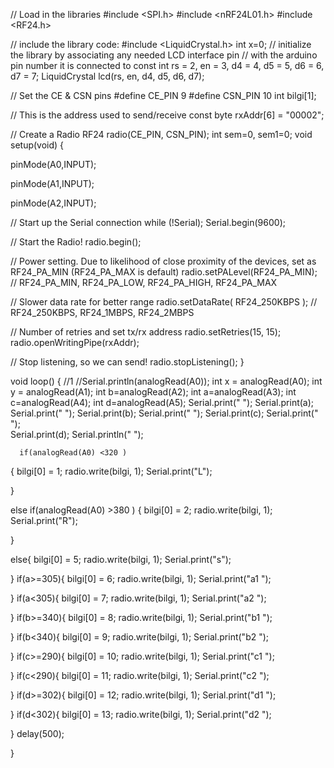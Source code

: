 // Load in the libraries
#include <SPI.h>
#include <nRF24L01.h>
#include <RF24.h>

// include the library code:
#include <LiquidCrystal.h>
int x=0;
// initialize the library by associating any needed LCD interface pin
// with the arduino pin number it is connected to
const int rs = 2, en = 3, d4 = 4, d5 = 5, d6 = 6, d7 = 7;
LiquidCrystal lcd(rs, en, d4, d5, d6, d7);

// Set the CE & CSN pins
#define CE_PIN   9
#define CSN_PIN 10
int bilgi[1];

// This is the address used to send/receive
const byte rxAddr[6] = "00002";

// Create a Radio
RF24 radio(CE_PIN, CSN_PIN); 
int sem=0, sem1=0;
void setup(void) {
 
 pinMode(A0,INPUT);
 

  pinMode(A1,INPUT);
  

  pinMode(A2,INPUT);





  
  // Start up the Serial connection
  while (!Serial);
  Serial.begin(9600);
  
  // Start the Radio!
  radio.begin();
  
  // Power setting. Due to likelihood of close proximity of the devices, set as RF24_PA_MIN (RF24_PA_MAX is default)
  radio.setPALevel(RF24_PA_MIN); // RF24_PA_MIN, RF24_PA_LOW, RF24_PA_HIGH, RF24_PA_MAX
  
  // Slower data rate for better range
  radio.setDataRate( RF24_250KBPS ); // RF24_250KBPS, RF24_1MBPS, RF24_2MBPS
  
  // Number of retries and set tx/rx address
  radio.setRetries(15, 15);
  radio.openWritingPipe(rxAddr);

  // Stop listening, so we can send!
  radio.stopListening();
}

void loop() {
//1
//Serial.println(analogRead(A0));
int x = analogRead(A0);
     int y = analogRead(A1);
int b=analogRead(A2);
int a=analogRead(A3);
int c=analogRead(A4);
int d=analogRead(A5);
Serial.print(" ");
Serial.print(a);
Serial.print(" ");
Serial.print(b);
Serial.print(" ");
  Serial.print(c); 
  Serial.print(" ");  
Serial.print(d);
Serial.println(" ");

      if(analogRead(A0) <320 )
  {
  bilgi[0] = 1;
   radio.write(bilgi, 1);
  Serial.print("L");
          
    
}
 
 else if(analogRead(A0) >380 )
  {
  bilgi[0] = 2;
   radio.write(bilgi, 1);
  Serial.print("R");

  
}

else{
  bilgi[0] = 5;
   radio.write(bilgi, 1);
  Serial.print("s");

 
    
}
if(a>=305){
  bilgi[0] = 6;
   radio.write(bilgi, 1);
  Serial.print("a1 ");
          
    
}
if(a<305){
  bilgi[0] = 7;
   radio.write(bilgi, 1);
  Serial.print("a2 ");
          
    
}
if(b>=340){
  bilgi[0] = 8;
   radio.write(bilgi, 1);
  Serial.print("b1 ");
          
    
}
if(b<340){
  bilgi[0] = 9;
   radio.write(bilgi, 1);
  Serial.print("b2 ");
          
    
}
   if(c>=290){
  bilgi[0] = 10;
   radio.write(bilgi, 1);
  Serial.print("c1 ");
          
    
}
if(c<290){
  bilgi[0] = 11;
   radio.write(bilgi, 1);
  Serial.print("c2 ");
          
    
}
if(d>=302){
  bilgi[0] = 12;
   radio.write(bilgi, 1);
  Serial.print("d1 ");
          
    
}
if(d<302){
  bilgi[0] = 13;
   radio.write(bilgi, 1);
  Serial.print("d2 ");
          
    
}
 delay(500);
 

}
